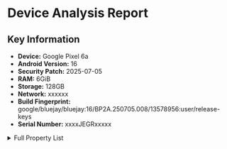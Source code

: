 # Device Analysis Report

## Key Information

*   **Device:** Google Pixel 6a
*   **Android Version:** 16
*   **Security Patch:** 2025-07-05
*   **RAM:** 6GiB
*   **Storage:** 128GB
*   **Network:** xxxxxx
*   **Build Fingerprint:** google/bluejay/bluejay:16/BP2A.250705.008/13578956:user/release-keys
*   **Serial Number:** xxxxJEGRxxxxx

<details>
<summary>Full Property List</summary>

```
[aaudio.hw_burst_min_usec]: [2000]
[aaudio.mmap_exclusive_policy]: [2]
[aaudio.mmap_policy]: [2]
...
[setupwizard.theme]: [glif_v4_light]
[sys.boot.reason]: [reboot,ota]
[sys.boot.reason.last]: [reboot,unattended,ota_update]
[sys.boot_completed]: [1]
[sys.bootstat.first_boot_completed]: [1]
[sys.fuse.transcode_enabled]: [true]
[sys.init.perf_lsm_hooks]: [1]
[sys.rss_hwm_reset.on]: [0]
[sys.sysctl.extra_free_kbytes]: [30375]
[sys.system_server.start_count]: [1]
[sys.system_server.start_elapsed]: [27127]
[sys.system_server.start_uptime]: [27127]
[sys.usb.config]: [none]
[sys.usb.configfs]: [2]
[sys.usb.controller]: [11110000.dwc3]
[sys.usb.ffs.io_uring_enabled]: [true]
[sys.usb.mtp.batchcancel]: [true]
[sys.usb.mtp.device_type]: [3]
[sys.use_memfd]: [false]
[sys.user.0.ce_available]: [true]
[sys.wifitracing.started]: [1]
[telephony.active_modems.max_count]: [2]
[vendor.edgetpu.tflite_delegate.force_disable_io_coherency]: [0]
[vendor.mali.base_protected_max_core_count]: [4]
[vendor.mali.base_protected_tls_max]: [67108864]
[vendor.mali.debug.config]: [/vendor/etc/mali/debug.config]
[vendor.mali.platform.config]: [/vendor/etc/mali/platform.config]
[vendor.mali.platform_agt_frequency_khz]: [24576]
[vold.checkpoint_committed]: [1]
[vold.has_adoptable]: [0]
[vold.has_compress]: [1]
[vold.has_quota]: [1]
[vold.has_reserved]: [1]
[zygote.critical_window.minute]: [10]
```

</details>
